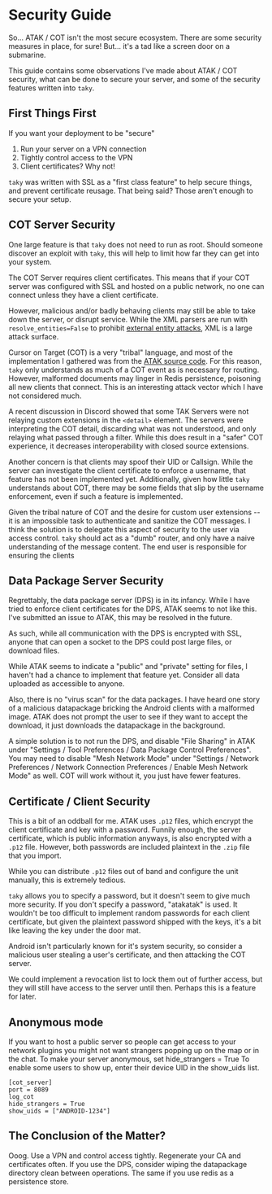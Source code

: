 # Security Guide

So... ATAK / COT isn't the most secure ecosystem. There are some security
measures in place, for sure! But... it's a tad like a screen door on a
submarine.

This guide contains some observations I've made about ATAK / COT security, what
can be done to secure your server, and some of the security features written
into `taky`.

## First Things First

If you want your deployment to be "secure"

1. Run your server on a VPN connection
2. Tightly control access to the VPN
3. Client certificates? Why not!

`taky` was written with SSL as a "first class feature" to help secure things,
and prevent certificate reusage. That being said? Those aren't enough to secure
your setup.

## COT Server Security

One large feature is that `taky` does not need to run as root. Should someone
discover an exploit with `taky`, this will help to limit how far they can get
into your system.

The COT Server requires client certificates. This means that if your COT server
was configured with SSL and hosted on a public network, no one can connect
unless they have a client certificate.

However, malicious and/or badly behaving clients may still be able to take down
the server, or disrupt service. While the XML parsers are run with
`resolve_entities=False` to prohibit [external entity
attacks](https://en.wikipedia.org/wiki/XML_external_entity_attack), XML is a
large attack surface.

Cursor on Target (COT) is a very "tribal" language, and most of the
implementation I gathered was from the [ATAK source
code](https://github.com/deptofdefense/AndroidTacticalAssaultKit-CIV). For this
reason, `taky` only understands as much of a COT event as is necessary for
routing. However, malformed documents may linger in Redis persistence,
poisoning all new clients that connect. This is an interesting attack vector
which I have not considered much.

A recent discussion in Discord showed that some TAK Servers were not relaying
custom extensions in the `<detail>` element. The servers were interpreting the
COT detail, discarding what was not understood, and only relaying what passed
through a filter. While this does result in a "safer" COT experience, it
decreases interoperability with closed source extensions.

Another concern is that clients may spoof their UID or Callsign. While the
server can investigate the client certificate to enforce a username, that
feature has not been implemented yet. Additionally, given how little `taky`
understands about COT, there may be some fields that slip by the username
enforcement, even if such a feature is implemented.

Given the tribal nature of COT and the desire for custom user extensions -- it
is an impossible task to authenticate and sanitize the COT messages. I think
the solution is to delegate this aspect of security to the user via access
control. `taky` should act as a "dumb" router, and only have a naive
understanding of the message content. The end user is responsible for ensuring
the clients

## Data Package Server Security

Regrettably, the data package server (DPS) is in its infancy. While I have
tried to enforce client certificates for the DPS, ATAK seems to not like this.
I've submitted an issue to ATAK, this may be resolved in the future.

As such, while all communication with the DPS is encrypted with SSL, anyone
that can open a socket to the DPS could post large files, or download files.

While ATAK seems to indicate a "public" and "private" setting for files, I
haven't had a chance to implement that feature yet. Consider all data uploaded
as accessible to anyone.

Also, there is no "virus scan" for the data packages. I have heard one story of
a malicious datapackage bricking the Android clients with a malformed image.
ATAK does not prompt the user to see if they want to accept the download, it
just downloads the datapackage in the background.

A simple solution is to not run the DPS, and disable "File Sharing" in ATAK
under "Settings / Tool Preferences / Data Package Control Preferences". You may
need to disable "Mesh Network Mode" under "Settings / Network Preferences /
Network Connection Preferences / Enable Mesh Network Mode" as well. COT will
work without it, you just have fewer features.

## Certificate / Client Security

This is a bit of an oddball for me. ATAK uses `.p12` files, which encrypt the
client certificate and key with a password. Funnily enough, the server
certificate, which is public information anyways, is also encrypted with a
`.p12` file. However, both passwords are included plaintext in the `.zip` file
that you import.

While you can distribute `.p12` files out of band and configure the unit
manually, this is extremely tedious.

`taky` allows you to specify a password, but it doesn't seem to give much more
security. If you don't specify a password, "atakatak" is used. It wouldn't be
too difficult to implement random passwords for each client certificate, but
given the plaintext password shipped with the keys, it's a bit like leaving the
key under the door mat.

Android isn't particularly known for it's system security, so consider a
malicious user stealing a user's certificate, and then attacking the COT
server.

We could implement a revocation list to lock them out of further access, but
they will still have access to the server until then. Perhaps this is a feature for
later.

## Anonymous mode

If you want to host a public server so people can get access to your network plugins you might not want strangers popping up on the map or in the chat. To make your server anonymous, set hide_strangers = True
To enable some users to show up, enter their device UID in the show_uids list.
 
```
[cot_server]
port = 8089
log_cot
hide_strangers = True
show_uids = ["ANDROID-1234"]
```


## The Conclusion of the Matter?

Ooog. Use a VPN and control access tightly. Regenerate your CA and certificates
often. If you use the DPS, consider wiping the datapackage directory clean
between operations. The same if you use redis as a persistence store.
